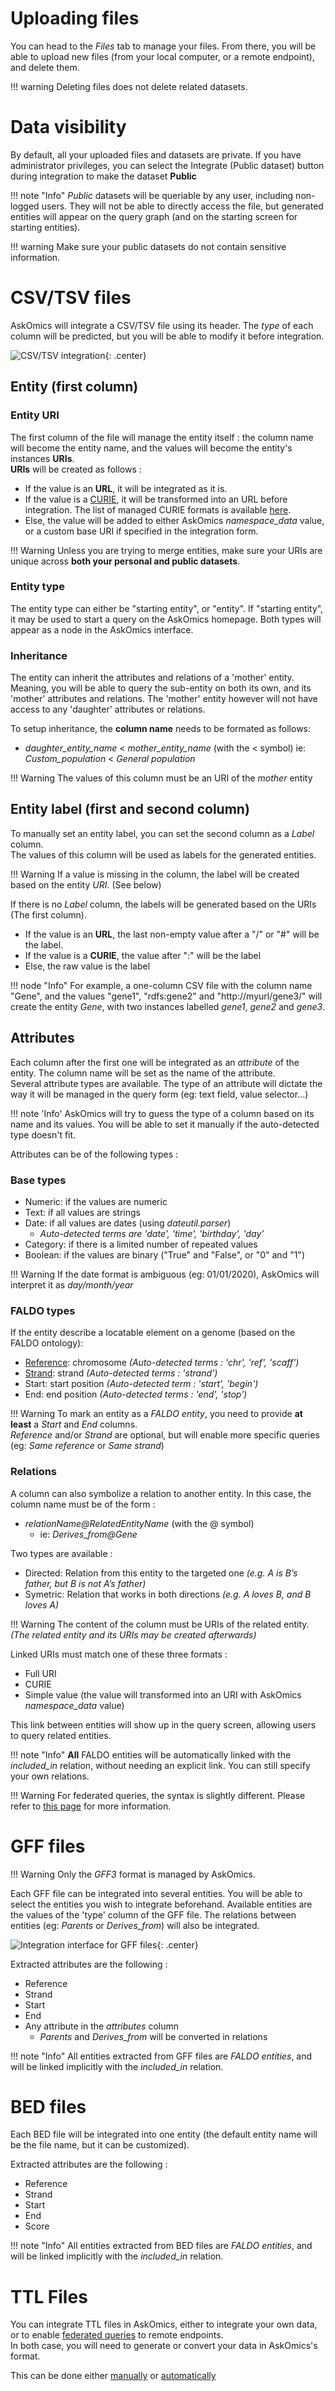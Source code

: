 # Uploading files

You can head to the *Files* tab to manage your files. From there, you will be able to upload new files (from your local computer, or a remote endpoint), and delete them.

!!! warning
    Deleting files does not delete related datasets.


# Data visibility

By default, all your uploaded files and datasets are private.
If you have administrator privileges, you can select the <btn><i class="fa fa-globe-europe"></i>Integrate (Public dataset)</btn> button during integration to make the dataset **Public**

!!! note "Info"
    *Public* datasets will be queriable by any user, including non-logged users. They will not be able to directly access the file, but generated entities will appear on the query graph (and on the starting screen for starting entities).

!!! warning
    Make sure your public datasets do not contain sensitive information.


# CSV/TSV files

AskOmics will integrate a CSV/TSV file using its header. The *type* of each column will be predicted, but you will be able to modify it before integration.

![CSV/TSV integration](img/csv_convert.png){: .center}


## Entity (first column)

### Entity URI

The first column of the file will manage the entity itself : the column name will become the entity name, and the values will become the entity's instances **URIs**.  
**URIs** will be created as follows :

* If the value is an **URL**, it will be integrated as it is.
* If the value is a [CURIE](https://www.w3.org/TR/2010/NOTE-curie-20101216/), it will be transformed into an URL before integration. The list of managed CURIE formats is available [here](https://github.com/askomics/flaskomics/blob/master/askomics/libaskomics/prefix.cc.json).
* Else, the value will be added to either AskOmics *namespace_data* value, or a custom base URI if specified in the integration form.

!!! Warning
    Unless you are trying to merge entities, make sure your URIs are unique across **both your personal and public datasets**.

### Entity type

The entity type can either be "starting entity", or "entity". If "starting entity", it may be used to start a query on the AskOmics homepage. Both types will appear as a node in the AskOmics interface.

### Inheritance

The entity can inherit the attributes and relations of a 'mother' entity. Meaning, you will be able to query the sub-entity on both its own, and its 'mother' attributes and relations. The 'mother' entity however will not have access to any 'daughter' attributes or relations.

To setup inheritance, the **column name** needs to be formated as follows:   
- *daughter_entity_name* < *mother_entity_name* (with the < symbol)
    ie: *Custom_population* < *General population*

!!! Warning
    The values of this column must be an URI of the *mother* entity

## Entity label (first and second column)

To manually set an entity label, you can set the second column as a *Label* column.  
The values of this column will be used as labels for the generated entities.

!!! Warning
    If a value is missing in the column, the label will be created based on the entity *URI*. (See below)

If there is no *Label* column, the labels will be generated based on the URIs (The first column).

* If the value is an **URL**, the last non-empty value after a "/" or "#" will be the label.
* If the value is a **CURIE**, the value after ":" will be the label
* Else, the raw value is the label

!!! node "Info"
    For example, a one-column CSV file with the column name "Gene", and the values "gene1", "rdfs:gene2" and "http://myurl/gene3/" will create the entity *Gene*, with two instances labelled *gene1*, *gene2* and *gene3*.

## Attributes

Each column after the first one will be integrated as an *attribute* of the entity. The column name will be set as the name of the attribute.  
Several attribute types are available. The type of an attribute will dictate the way it will be managed in the query form (eg: text field, value selector...)

!!! note 'Info'
    AskOmics will try to guess the type of a column based on its name and its values. You will be able to set it manually if the auto-detected type doesn't fit.

Attributes can be of the following types :

### Base types

- Numeric: if the values are numeric
- Text: if all values are strings
- Date: if all values are dates (using *dateutil.parser*)
    - *Auto-detected terms are 'date', 'time', 'birthday', 'day'*
- Category: if there is a limited number of repeated values
- Boolean: if the values are binary ("True" and "False", or "0" and "1")

!!! Warning
    If the date format is ambiguous (eg: 01/01/2020), AskOmics will interpret it as *day/month/year*

### FALDO types

If the entity describe a locatable element on a genome (based on the FALDO ontology):

- [Reference](http://biohackathon.org/resource/faldo#reference): chromosome *(Auto-detected terms : 'chr', 'ref', 'scaff')*
- [Strand](http://biohackathon.org/resource/faldo#StrandedPosition): strand *(Auto-detected terms : 'strand')*
- Start: start position *(Auto-detected term : 'start', 'begin')*
- End: end position *(Auto-detected terms : 'end', 'stop')*

!!! Warning
    To mark an entity as a *FALDO entity*, you need to provide **at least** a *Start* and *End* columns.  
    *Reference* and/or *Strand* are optional, but will enable more specific queries (eg: *Same reference* or *Same strand*)

### Relations

A column can also symbolize a relation to another entity. In this case, the column name must be of the form :  

- *relationName@RelatedEntityName* (with the @ symbol)
    - ie: *Derives_from@Gene*

Two types are available :

- Directed: Relation from this entity to the targeted one *(e.g. A is B’s father, but B is not A’s father)*
- Symetric: Relation that works in both directions *(e.g. A loves B, and B loves A)*

!!! Warning
    The content of the column must be URIs of the related entity.  
    *(The related entity and its URIs may be created afterwards)*

Linked URIs must match one of these three formats :

- Full URI
- CURIE
- Simple value (the value will transformed into an URI with AskOmics *namespace_data* value)

This link between entities will show up in the query screen, allowing users to query related entities.

!!! note "Info"
    **All** FALDO entities will be automatically linked with the *included_in* relation, without needing an explicit link.
    You can still specify your own relations.

!!! Warning
    For federated queries, the syntax is slightly different. Please refer to [this page](abstraction.md#linking-your-own-data) for more information.


# GFF files

!!! Warning
    Only the *GFF3* format is managed by AskOmics.

Each GFF file can be integrated into several entities. You will be able to select the entities you wish to integrate beforehand. Available entities are the values of the 'type' column of the GFF file. The relations between entities (eg: *Parents* or *Derives_from*) will also be integrated.

![Integration interface for GFF files](img/gff_preview.png){: .center}

Extracted attributes are the following :

- Reference
- Strand
- Start
- End
- Any attribute in the *attributes* column
    - *Parents* and *Derives_from* will be converted in relations

!!! note "Info"
    All entities extracted from GFF files are *FALDO entities*, and will be linked implicitly with the *included_in* relation.

# BED files

Each BED file will be integrated into one entity (the default entity name will be the file name, but it can be customized).

Extracted attributes are the following :

- Reference
- Strand
- Start
- End
- Score

!!! note "Info"
    All entities extracted from BED files are *FALDO entities*, and will be linked implicitly with the *included_in* relation.

# TTL Files

You can integrate TTL files in AskOmics, either to integrate your own data, or to enable [federated queries](federation.md) to remote endpoints.  
In both case, you will need to generate or convert your data in AskOmics's format.

This can be done either [manually](abstraction.md) or [automatically](federation.md#auto-generate-external-abstraction-with-abstractor)
